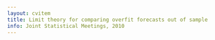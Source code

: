 ```yaml
---
layout: cvitem
title: Limit theory for comparing overfit forecasts out of sample
info: Joint Statistical Meetings, 2010
---
```


<!--  LocalWords:  cvitem dbframe SQL DBI noweb rw tord backend noweb's totex
 -->
<!--  LocalWords:  GPL
 -->
